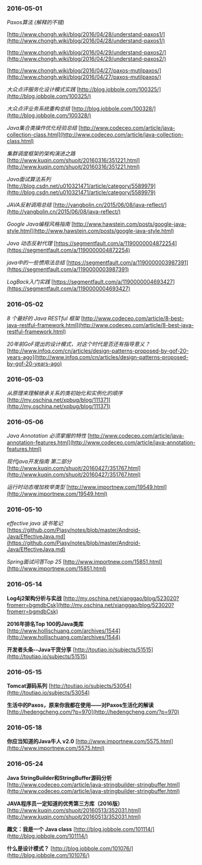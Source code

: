 ### 2016-05-01
*Paxos算法 (解释的不错)*

[http://www.chongh.wiki/blog/2016/04/28/understand-paxos1/](http://www.chongh.wiki/blog/2016/04/28/understand-paxos1/)	

[http://www.chongh.wiki/blog/2016/04/29/understand-paxos2/](http://www.chongh.wiki/blog/2016/04/29/understand-paxos2/)

[http://www.chongh.wiki/blog/2016/04/27/paxos-mutilpaxos/](http://www.chongh.wiki/blog/2016/04/27/paxos-mutilpaxos/)

*大众点评服务化设计模式实践*	[http://blog.jobbole.com/100325/](http://blog.jobbole.com/100325/)

*大众点评业务系统重构总结*		[http://blog.jobbole.com/100328/](http://blog.jobbole.com/100328/)

*Java集合类操作优化经验总结*	[http://www.codeceo.com/article/java-collection-class.html](http://www.codeceo.com/article/java-collection-class.html)

*集群调度框架的架构演进之路*	[http://www.kuqin.com/shuoit/20160316/351221.html](http://www.kuqin.com/shuoit/20160316/351221.html)

*Java面试算法系列*	[http://blog.csdn.net/u010321471/article/category/5589979](http://blog.csdn.net/u010321471/article/category/5589979)

*JAVA反射调用总结*	[http://yangbolin.cn/2015/06/08/java-reflect/](http://yangbolin.cn/2015/06/08/java-reflect/)

*Google Java编程风格指南*		[http://www.hawstein.com/posts/google-java-style.html](http://www.hawstein.com/posts/google-java-style.html)

*Java 动态反射代理*	[https://segmentfault.com/a/1190000004872254](https://segmentfault.com/a/1190000004872254)

*java中的一些惯用法总结*	[https://segmentfault.com/a/1190000003987391](https://segmentfault.com/a/1190000003987391)

*LogBack入门实践*	[https://segmentfault.com/a/1190000004693427](https://segmentfault.com/a/1190000004693427)

### 2016-05-02
*8 个最好的 Java RESTful 框架*	[http://www.codeceo.com/article/8-best-java-restful-framework.html](http://www.codeceo.com/article/8-best-java-restful-framework.html)

*20年前GoF提出的设计模式，对这个时代是否还有指导意义？*	[http://www.infoq.com/cn/articles/design-patterns-proposed-by-gof-20-years-ago](http://www.infoq.com/cn/articles/design-patterns-proposed-by-gof-20-years-ago)

### 2016-05-03
*从原理来理解继承关系的类初始化和实例化的顺序*	[http://my.oschina.net/xpbug/blog/111371](http://my.oschina.net/xpbug/blog/111371)

### 2016-05-06
*Java Annotation 必须掌握的特性*	[http://www.codeceo.com/article/java-annotation-features.html](http://www.codeceo.com/article/java-annotation-features.html)

*现代java开发指南 第二部分*	[http://www.kuqin.com/shuoit/20160427/351767.html](http://www.kuqin.com/shuoit/20160427/351767.html)

*运行时动态增加枚举类型*	[http://www.importnew.com/19549.html](http://www.importnew.com/19549.html)

### 2016-05-10
*effective java 读书笔记* [https://github.com/Piasy/notes/blob/master/Android-Java/EffectiveJava.md](https://github.com/Piasy/notes/blob/master/Android-Java/EffectiveJava.md)

*Spring面试问答Top 25*	[http://www.importnew.com/15851.html](http://www.importnew.com/15851.html)

### 2016-05-14
**Log4j2架构分析与实战** [http://my.oschina.net/xianggao/blog/523020?fromerr=bgmdbCsk](http://my.oschina.net/xianggao/blog/523020?fromerr=bgmdbCsk)

**2016年排名Top 100的Java类库**	[http://www.hollischuang.com/archives/1544](http://www.hollischuang.com/archives/1544)

**开发者头条--Java干货分享**	[http://toutiao.io/subjects/51515](http://toutiao.io/subjects/51515)

### 2016-05-15
**Tomcat源码系列**	[http://toutiao.io/subjects/53054](http://toutiao.io/subjects/53054)

**生活中的Paxos，原来你我都在使用——对Paxos生活化的解读**	[http://hedengcheng.com/?p=970](http://hedengcheng.com/?p=970)

### 2016-05-18
**你应当知道的Java牛人 v2.0**		[http://www.importnew.com/5575.html](http://www.importnew.com/5575.html)

### 2016-05-24
**Java StringBuilder和StringBuffer源码分析**		[http://www.codeceo.com/article/java-stringbuilder-stringbuffer.html](http://www.codeceo.com/article/java-stringbuilder-stringbuffer.html)

**JAVA程序员一定知道的优秀第三方库（2016版）**		[http://www.kuqin.com/shuoit/20160513/352031.html](http://www.kuqin.com/shuoit/20160513/352031.html)

**趣文：我是一个 Java class**		[http://blog.jobbole.com/101114/](http://blog.jobbole.com/101114/)

**什么是设计模式？**	[http://blog.jobbole.com/101076/](http://blog.jobbole.com/101076/)
